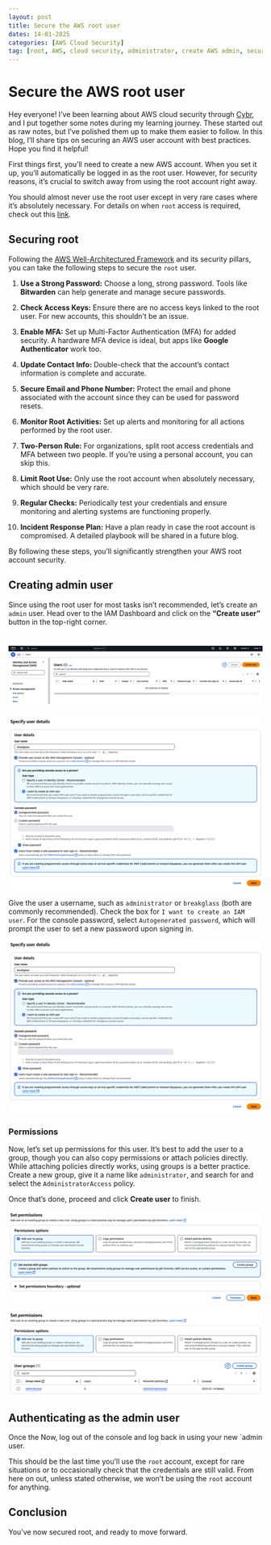 ```yaml
---
layout: post
title: Secure the AWS root user
dates: 14-01-2025
categories: [AWS Cloud Security]
tag: [root, AWS, cloud security, administrator, create AWS admin, secure root]
---
```


# Secure the AWS root user

Hey everyone! I’ve been learning about AWS cloud security through [Cybr](https://cybr.com/courses/aws-certified-security-specialty-scs-c02-course/), and I put together some notes during my learning journey. These started out as raw notes, but I’ve polished them up to make them easier to follow. In this blog, I’ll share tips on securing an AWS user account with best practices. Hope you find it helpful!

First things first, you’ll need to create a new AWS account. When you set it up, you’ll automatically be logged in as the root user. However, for security reasons, it’s crucial to switch away from using the root account right away.

You should almost never use the root user except in very rare cases where it’s absolutely necessary. For details on when `root` access is required, check out this [link](https://cybr.com/courses/aws-certified-security-specialty-scs-c02-course/lessons/secure-the-root-user/#:~:text=to%20be%20used%2C-,view%20here,-.%20Outside%20of%20those).

## Securing root

Following the [AWS Well-Architectured Framework](https://docs.aws.amazon.com/singlesignon/latest/userguide/getting-started.html) and its security pillars, you can take the following steps to secure the `root` user.

1. **Use a Strong Password:** Choose a long, strong password. Tools like **Bitwarden** can help generate and manage secure passwords.

2. **Check Access Keys:** Ensure there are no access keys linked to the root user. For new accounts, this shouldn’t be an issue.

3. **Enable MFA:** Set up Multi-Factor Authentication (MFA) for added security. A hardware MFA device is ideal, but apps like **Google Authenticator** work too.

4. **Update Contact Info:** Double-check that the account’s contact information is complete and accurate.

5. **Secure Email and Phone Number:** Protect the email and phone associated with the account since they can be used for password resets.

6. **Monitor Root Activities:** Set up alerts and monitoring for all actions performed by the root user.

7. **Two-Person Rule:** For organizations, split root access credentials and MFA between two people. If you’re using a personal account, you can skip this.

8. **Limit Root Use:** Only use the root account when absolutely necessary, which should be very rare.

9. **Regular Checks:** Periodically test your credentials and ensure monitoring and alerting systems are functioning properly.

10. **Incident Response Plan:** Have a plan ready in case the root account is compromised. A detailed playbook will be shared in a future blog.

By following these steps, you’ll significantly strengthen your AWS root account security.

## Creating admin user

Since using the root user for most tasks isn’t recommended, let’s create an `admin` user. Head over to the IAM Dashboard and click on the **“Create user”** button in the top-right corner.

![Creating admin user](</assets/img/2025-01-12-post-1/Screenshot 2025-01-14 at 11.40.32 AM.png>)
=======
![Creating admin user](</assets/img/2025-01-12-post-1/Screenshot 2025-01-14 at 11.41.48 AM.png>)

Give the user a username, such as `administrator` or `breakglass` (both are commonly recommended). Check the box for `I want to create an IAM user`. For the console password, select `Autogenerated password`, which will prompt the user to set a new password upon signing in.

![Console Password](</assets/img/2025-01-12-post-1/Screenshot 2025-01-14 at 11.41.48 AM.png>)

### Permissions

Now, let’s set up permissions for this user. It’s best to add the user to a group, though you can also copy permissions or attach policies directly. While attaching policies directly works, using groups is a better practice. Create a new group, give it a name like `administrator`, and search for and select the `AdministratorAccess` policy.

Once that’s done, proceed and click **Create user** to finish.

![Create user group](</assets/img/2025-01-12-post-1/Screenshot 2025-01-14 at 11.42.46 AM.png>)

![Set Permissions](</assets/img/2025-01-12-post-1/Screenshot 2025-01-14 at 11.50.15 AM.png>)

## Authenticating as the admin user

Once the Now, log out of the console and log back in using your new `admin user.

This should be the last time you’ll use the `root` account, except for rare situations or to occasionally check that the credentials are still valid. From here on out, unless stated otherwise, we won’t be using the `root` account for anything.

## Conclusion

You’ve now secured root, and ready to move forward.



